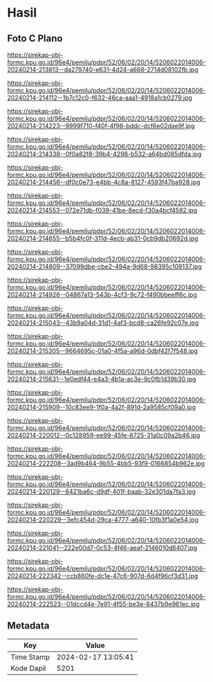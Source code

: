 # Hasil

## Foto C Plano

https://sirekap-obj-formc.kpu.go.id/96e4/pemilu/pdpr/52/06/02/20/14/5206022014006-20240214-213813--da279740-e631-4d24-a668-2714d08102fb.jpg

https://sirekap-obj-formc.kpu.go.id/96e4/pemilu/pdpr/52/06/02/20/14/5206022014006-20240214-214112--1b7c12c0-f632-46ca-aaa1-4918a1cb0279.jpg

https://sirekap-obj-formc.kpu.go.id/96e4/pemilu/pdpr/52/06/02/20/14/5206022014006-20240214-214223--9999f710-f40f-4f98-bddc-dcf6e02dae9f.jpg

https://sirekap-obj-formc.kpu.go.id/96e4/pemilu/pdpr/52/06/02/20/14/5206022014006-20240214-214338--0f0a82f8-39b4-4298-b532-a64bd085dfda.jpg

https://sirekap-obj-formc.kpu.go.id/96e4/pemilu/pdpr/52/06/02/20/14/5206022014006-20240214-214456--df0c0e73-e4bb-4c8a-8127-4593f47ba928.jpg

https://sirekap-obj-formc.kpu.go.id/96e4/pemilu/pdpr/52/06/02/20/14/5206022014006-20240214-214553--072e71db-f039-41be-8ecd-f30a4bcf4582.jpg

https://sirekap-obj-formc.kpu.go.id/96e4/pemilu/pdpr/52/06/02/20/14/5206022014006-20240214-214655--b5b4fc0f-311d-4ecb-ab31-0cb9db20692d.jpg

https://sirekap-obj-formc.kpu.go.id/96e4/pemilu/pdpr/52/06/02/20/14/5206022014006-20240214-214809--37099dbe-cbe2-494a-9d68-98395c109137.jpg

https://sirekap-obj-formc.kpu.go.id/96e4/pemilu/pdpr/52/06/02/20/14/5206022014006-20240214-214926--04867a13-543b-4cf3-9c72-f490bbeeff6c.jpg

https://sirekap-obj-formc.kpu.go.id/96e4/pemilu/pdpr/52/06/02/20/14/5206022014006-20240214-215043--43b9a04d-31d1-4af3-bcd8-ca26fe92c07e.jpg

https://sirekap-obj-formc.kpu.go.id/96e4/pemilu/pdpr/52/06/02/20/14/5206022014006-20240214-215305--9664695c-01a0-4f5a-a96d-0dbf42f7f548.jpg

https://sirekap-obj-formc.kpu.go.id/96e4/pemilu/pdpr/52/06/02/20/14/5206022014006-20240214-215631--1e0edf44-e4a3-4b1a-ac3e-9c0fb1d39b30.jpg

https://sirekap-obj-formc.kpu.go.id/96e4/pemilu/pdpr/52/06/02/20/14/5206022014006-20240214-215909--10c83ee9-1f0a-4a2f-891d-2a9585cf09a0.jpg

https://sirekap-obj-formc.kpu.go.id/96e4/pemilu/pdpr/52/06/02/20/14/5206022014006-20240214-220012--0c128959-ee99-45fe-8725-31a0c09a2b46.jpg

https://sirekap-obj-formc.kpu.go.id/96e4/pemilu/pdpr/52/06/02/20/14/5206022014006-20240214-222208--3ad9b464-9b55-4bb5-93f9-0166854b962e.jpg

https://sirekap-obj-formc.kpu.go.id/96e4/pemilu/pdpr/52/06/02/20/14/5206022014006-20240214-220129--8421ba6c-d9df-401f-baab-32e301da7fa3.jpg

https://sirekap-obj-formc.kpu.go.id/96e4/pemilu/pdpr/52/06/02/20/14/5206022014006-20240214-220229--3efc454d-29ca-4777-a640-10fb3f1a0e54.jpg

https://sirekap-obj-formc.kpu.go.id/96e4/pemilu/pdpr/52/06/02/20/14/5206022014006-20240214-221041--222e00d7-0c53-4f46-aeaf-2146010d6407.jpg

https://sirekap-obj-formc.kpu.go.id/96e4/pemilu/pdpr/52/06/02/20/14/5206022014006-20240214-222342--ccb860fe-dc1e-47c6-907d-6d4f96cf3d31.jpg

https://sirekap-obj-formc.kpu.go.id/96e4/pemilu/pdpr/52/06/02/20/14/5206022014006-20240214-222523--01dccd4e-7e91-4f55-be3e-8437b9e961ec.jpg


## Metadata

| Key        | Value               |
| ---------- | ------------------- |
| Time Stamp | 2024-02-17 13:05:41 |
| Kode Dapil | 5201                |



